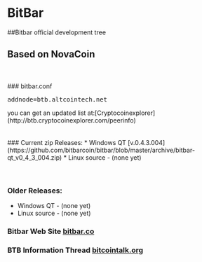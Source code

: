 #  BitBar
##Bitbar official development tree
<br>
##  Based on NovaCoin
<br>
<br>
###  bitbar.conf
<pre>
addnode=btb.altcointech.net
</pre>
you can get an updated list at:[Cryptocoinexplorer](http://btb.cryptocoinexplorer.com/peerinfo)
<br>
<br>
<br>
### Current zip Releases:
*  Windows  QT [v.0.4.3.004](https://github.com/bitbarcoin/bitbar/blob/master/archive/bitbar-qt_v0_4_3_004.zip) 
*  Linux source - (none yet)
<br>
<br>
<br>

### Older Releases:
* Windows  QT  - (none yet) 
* Linux source - (none yet)


###  Bitbar Web Site [bitbar.co](http://bitbar.co/)
###  BTB Information Thread [bitcointalk.org](https://bitcointalk.org/index.php?topic=196125.0)
